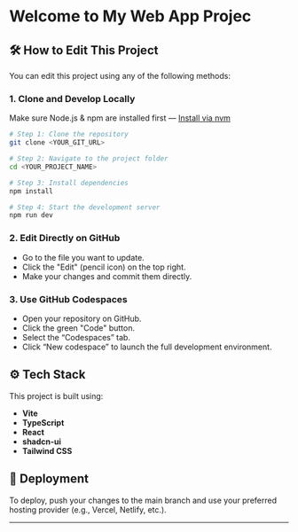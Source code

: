 

# Welcome to My Web App Projec

## 🛠 How to Edit This Project

You can edit this project using any of the following methods:

### 1. Clone and Develop Locally

Make sure Node.js & npm are installed first — [Install via nvm](https://github.com/nvm-sh/nvm#installing-and-updating)

```sh
# Step 1: Clone the repository
git clone <YOUR_GIT_URL>

# Step 2: Navigate to the project folder
cd <YOUR_PROJECT_NAME>

# Step 3: Install dependencies
npm install

# Step 4: Start the development server
npm run dev
```

### 2. Edit Directly on GitHub

- Go to the file you want to update.
- Click the "Edit" (pencil icon) on the top right.
- Make your changes and commit them directly.

### 3. Use GitHub Codespaces

- Open your repository on GitHub.
- Click the green "Code" button.
- Select the “Codespaces” tab.
- Click “New codespace” to launch the full development environment.

## ⚙️ Tech Stack

This project is built using:

- **Vite**
- **TypeScript**
- **React**
- **shadcn-ui**
- **Tailwind CSS**

## 🚀 Deployment

To deploy, push your changes to the main branch and use your preferred hosting provider (e.g., Vercel, Netlify, etc.).



---

